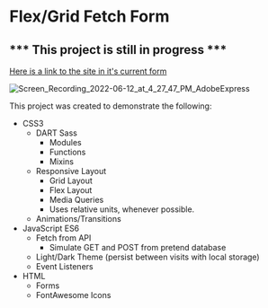 # Flex/Grid Fetch Form

## *** This project is still in progress ***

[Here is a link to the site in it's current form](https://jade-choux-5ff118.netlify.app/index.html)

![Screen_Recording_2022-06-12_at_4_27_47_PM_AdobeExpress](https://user-images.githubusercontent.com/11709610/173254493-c6fa44c5-30db-43ca-ae6e-d4a5640e13c7.gif)

This project was created to demonstrate the following:

* CSS3 
  * DART Sass        
    * Modules
    * Functions
    * Mixins
  * Responsive Layout
    * Grid Layout
    * Flex Layout
    * Media Queries
    * Uses relative units, whenever possible.
  * Animations/Transitions
* JavaScript ES6 
  * Fetch from API
    * Simulate GET and POST from pretend database 
  * Light/Dark Theme (persist between visits with local storage)
  * Event Listeners
* HTML 
  * Forms
  * FontAwesome Icons
